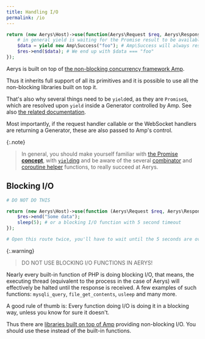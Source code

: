 ```yaml
---
title: Handling I/O
permalink: /io
---
```


```php
return (new Aerys\Host)->use(function(Aerys\Request $req, Aerys\Response $res) {
    # in general yield is waiting for the Promise result to be available (just in the special case of Amp\Success it is available immediately)
    $data = yield new Amp\Success("foo"); # Amp\Success will always resolve to the value passed to its constructor
    $res->end($data); # We end up with $data === "foo"
});
```

Aerys is built on top of [the non-blocking concurrency framework Amp](http://amphp.org/amp).

Thus it inherits full support of all its primitives and it is possible to use all the non-blocking libraries built on top it.

That's also why several things need to be `yield`ed, as they are `Promise`s, which are resolved upon `yield` inside a Generator controlled by Amp. See also [the related documentation](http://amphp.org/amp/coroutines).

Most importantly, if the request handler callable or the WebSocket handlers are returning a Generator, these are also passed to Amp's control.

{:.note}
> In general, you should make yourself familiar with [the Promise **concept**](https://amphp.org/amp/promises), with [`yield`ing](https://amphp.org/amp/coroutines) and be aware of the several [combinator](https://amphp.org/amp/promises/combinators) and [coroutine helper](https://amphp.org/amp/coroutines/helpers) functions, to really succeed at Aerys.

## Blocking I/O

```php
# DO NOT DO THIS

return (new Aerys\Host)->use(function (Aerys\Request $req, Aerys\Response $res) {
    $res->end("Some data");
    sleep(5); # or a blocking I/O function with 5 second timeout
});

# Open this route twice, you'll have to wait until the 5 seconds are over, until the next request is handled. (To try, start Aerys with only one worker: -w 1)
```

{:.warning}
> DO NOT USE BLOCKING I/O FUNCTIONS IN AERYS!

Nearly every built-in function of PHP is doing blocking I/O, that means, the executing thread (equivalent to the process in the case of Aerys) will effectively be halted until the response is received. A few examples of such functions: `mysqli_query`, `file_get_contents`, `usleep` and many more.

A good rule of thumb is: Every function doing I/O is doing it in a blocking way, unless you know for sure it doesn't.

Thus there are [libraries built on top of Amp](http://amphp.org/packages) providing non-blocking I/O. You should use these instead of the built-in functions.
